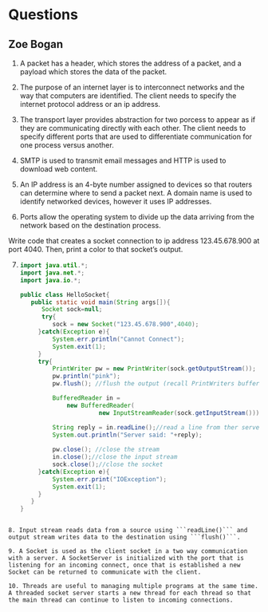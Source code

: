 # Questions
## Zoe Bogan
1. A packet has a header, which stores the address of a packet, and a payload which stores the data of the packet. 

2. The purpose of an internet layer is to interconnect networks and the way that computers are identified. The client needs to specify the internet protocol address or an ip address. 

3. The transport layer provides abstraction for two porcess to appear as if they are communicating directly with each other. The client needs to specify different ports that are used to differentiate communication for one process versus another. 

4. SMTP is used to transmit email messages and HTTP is used to download web content. 

5. An IP address is an 4-byte number assigned to devices so that routers can determine where to send a packet next. A domain name is used to identify networked devices, however it uses IP addresses.

6. Ports allow the operating system to divide up the data arriving from the network based on the destination process. 

Write code that creates a socket connection to ip address 123.45.678.900 at port 4040. Then, print a color to that socket’s output.

7. ```java
   import java.util.*;
   import java.net.*;
   import java.io.*;

   public class HelloSocket{
      public static void main(String args[]){
         Socket sock=null;
         try{
            sock = new Socket("123.45.678.900",4040);
        }catch(Exception e){
            System.err.println("Cannot Connect");
            System.exit(1);
        }
        try{
            PrintWriter pw = new PrintWriter(sock.getOutputStream());
            pw.println("pink");
            pw.flush(); //flush the output (recall PrintWriters buffer)
   
            BufferedReader in =
                new BufferedReader(
                         new InputStreamReader(sock.getInputStream()));

            String reply = in.readLine();//read a line from ther server
            System.out.println("Server said: "+reply);
            
            pw.close(); //close the stream
            in.close();//close the input stream
            sock.close();//close the socket
        }catch(Exception e){
            System.err.print("IOException");
            System.exit(1);
        }
      }
   }
```

8. Input stream reads data from a source using ```readLine()``` and output stream writes data to the destination using ```flush()```. 

9. A Socket is used as the client socket in a two way communication with a server. A SocketServer is initialized with the port that is listening for an incoming connect, once that is established a new Socket can be returned to communicate with the client. 

10. Threads are useful to managing multiple programs at the same time. A threaded socket server starts a new thread for each thread so that the main thread can continue to listen to incoming connections.
